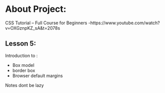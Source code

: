 <h1>About Project:</h1>
  CSS Tutorial – Full Course for Beginners -https://www.youtube.com/watch?v=OXGznpKZ_sA&t=2078s
</p>
<h2>Lesson 5:</h2>
<p>
Introduction to :
<ul>  
<li>Box model</li>
<li>border box</li>
<li>Browser default margins</li>

</ul>
Notes dont be lazy
</p>